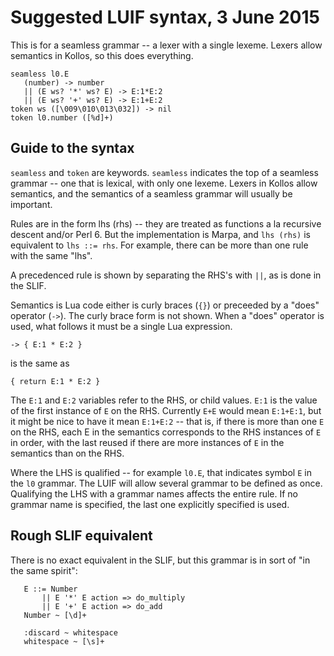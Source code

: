 # Suggested LUIF syntax, 3 June 2015

This is for a seamless grammar -- a lexer with a single lexeme. Lexers
allow semantics in Kollos, so this does everything.


    seamless l0.E
       (number) -> number
       || (E ws? '*' ws? E) -> E:1*E:2
       || (E ws? '+' ws? E) -> E:1+E:2
    token ws ([\009\010\013\032]) -> nil
    token l0.number ([%d]+)

## Guide to the syntax

`seamless` and `token` are keywords.  `seamless` indicates the top
of a seamless grammar -- one that is lexical, with only one lexeme.
Lexers in Kollos allow semantics, and the semantics of a seamless grammar
will usually be important.

Rules are in the form lhs (rhs) -- they are treated as functions a la
recursive descent and/or Perl 6.  But the implementation is Marpa, and
`lhs (rhs)` is equivalent to `lhs ::= rhs`.  For example, there can be
more than one rule with the same "lhs".

A precedenced rule is shown by separating the RHS's with `||`, as is
done in the SLIF.

Semantics is Lua code either is curly braces (`{}`) or preceeded by a
"does" operator (`->`).  The curly brace form is not shown.  When a
"does" operator is used, what follows it must be a single Lua expression.

    -> { E:1 * E:2 }

is the same as

    { return E:1 * E:2 }

The `E:1` and `E:2` variables refer to the RHS, or child values. `E:1`
is the value of the first instance of `E` on the RHS.  Currently `E+E`
would mean `E:1+E:1`, but it might be nice to have it mean `E:1+E:2` --
that is, if there is more than one `E` on the RHS, each E in the semantics
corresponds to the RHS instances of `E` in order, with the last reused
if there are more instances of `E` in the semantics than on the RHS.

Where the LHS is qualified -- for example `l0.E`, that indicates symbol
`E` in the `l0` grammar.  The LUIF will allow several grammar to be defined
as once.  Qualifying the LHS with a grammar names affects the entire rule.
If no grammar name is specified, the last one explicitly specified is used.

## Rough SLIF equivalent

There is no exact equivalent in the SLIF, but this grammar is in sort of
"in the same spirit":

```
   E ::= Number
       || E '*' E action => do_multiply
       || E '+' E action => do_add
   Number ~ [\d]+

   :discard ~ whitespace
   whitespace ~ [\s]+
 ```

